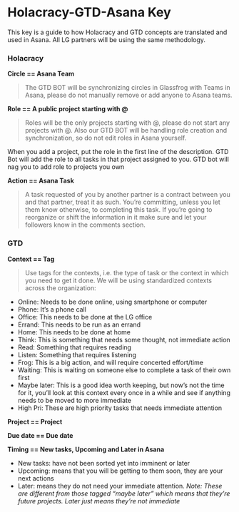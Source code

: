 # Holacracy-GTD-Asana Key

This key is a guide to how Holacracy and GTD concepts are translated and used in Asana.  All LG partners will be using the same methodology.

### Holacracy

**Circle == Asana Team**
> The GTD BOT will be synchronizing circles in Glassfrog with Teams in Asana, please do not manually remove or add anyone to Asana teams.

**Role == A public project starting with @**
> Roles will be the only projects starting with @,  please do not start any projects with @.  Also our GTD BOT will be handling role creation and synchronization, so do not edit roles in Asana yourself.

When you add a project, put the role in the first line of the description. GTD Bot will add the role to all tasks in that project assigned to you. GTD bot will nag you to add role to projects you own

**Action == Asana Task** 
> A task requested of you by another partner is a contract between you and that partner, treat it as such.  You’re committing, unless you let them know otherwise, to completing this task.  If you’re going to reorganize or shift the information in it make sure and let your followers know in the comments section.

### GTD
**Context == Tag**
> Use tags for the contexts, i.e. the type of task or the context in which you need to get it done.
We will be using standardized contexts across the organization:
* Online: Needs to be done online, using smartphone or computer
* Phone: It’s a phone call
* Office: This needs to be done at the LG office
* Errand: This needs to be run as an errand
* Home: This needs to be done at home
* Think: This is something that needs some thought, not immediate action
* Read: Something that requires reading
* Listen: Something that requires listening
* Frog: This is a big action, and will require concerted effort/time
* Waiting: This is waiting on someone else to complete a task of their own first
* Maybe later: This is a good idea worth keeping, but now’s not the time for it, you’ll look at this context every once in a while and see if anything needs to be moved to more immediate
* High Pri: These are high priority tasks that needs immediate attention 



**Project == Project**

**Due date == Due date**

**Timing == New tasks, Upcoming and Later in Asana**
* New tasks: have not been sorted yet into imminent or later
* Upcoming: means that you will be getting to them soon, they are your next actions
* Later: means they do not need your immediate attention. *Note: These are different from those tagged “maybe later” which means that they’re future projects.  Later just means they’re not immediate*
